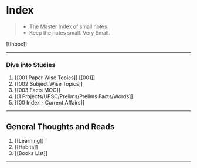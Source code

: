 # Index

> - The Master Index of small notes
> - Keep the notes small. Very Small.

[[Inbox]]

---

### Dive into Studies 
1. [[001 Paper Wise Topics]] [[001]]
2. [[002 Subject Wise Topics]]
3. [[003 Facts MOC]]
4. [[1 Projects/UPSC/Prelims/Prelims Facts/Words]] 
5. [[00 Index - Current Affairs]]

---

## General Thoughts and Reads
1. [[Learning]]
2. [[Habits]]
3. [[Books List]]

---
	